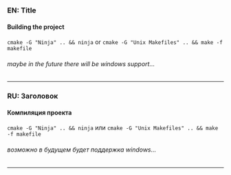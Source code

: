 ### EN:  Title
#### Building the project
`cmake -G "Ninja" .. && ninja` or `cmake -G "Unix Makefiles" .. && make -f makefile`
###### maybe in the future there will be windows support...
___
### RU:  Заголовок
#### Компиляция проекта
`cmake -G "Ninja" .. && ninja` или `cmake -G "Unix Makefiles" .. && make -f makefile`
###### возможно в будущем будет поддержка windows...
___
